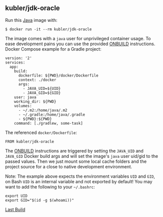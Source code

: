 ## kubler/jdk-oracle

Run this [Java][] image with:

    $ docker run -it --rm kubler/jdk-oracle

The image comes with a `java` user for unprivileged container usage. To ease development pains
you can use the provided [ONBUILD][] instructions. Docker Compose example for a Gradle project:

```
version: '2'
services:
  app:
    build:
      dockerfile: ${PWD}/docker/Dockerfile
      context: ./docker
      args:
        - JAVA_UID=${UID}
        - JAVA_GID=${GID}
    user: java
    working_dir: ${PWD}
    volumes:
      - ~/.m2:/home/java/.m2
      - ~/.gradle:/home/java/.gradle
      - ${PWD}:${PWD}
    command: [./gradlew, some-task]
```

The referenced `docker/Dockerfile`:

```
FROM kubler/jdk-oracle
```

The [ONBUILD][] instructions are triggered by setting the `JAVA_UID` and `JAVA_GID` Docker build args and will
set the image's `java` user uid/gid to the passed values. Then we just mount some local cache folders and
the project source for a close to native development environment.

Note: The example above expects the environment variables `UID` and `GID`, on Bash `UID` is an internal
variable and not exported by default! You may want to add the following to your `~/.bashrc`:

```
export UID
export GID="$(id -g $(whoami))"
```

[Last Build][packages]

[Java]: https://www.oracle.com/java/index.html
[packages]: PACKAGES.md
[ONBUILD]: https://docs.docker.com/engine/reference/builder/#onbuild
